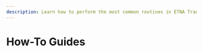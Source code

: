 ```yaml
---
description: Learn how to perform the most common routines in ETNA Trader
---
```


# How-To Guides


